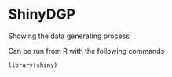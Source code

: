 # ShinyDGP

Showing the data generating process

Can be run from R with the following commands

```{r}
library(shiny)

```
